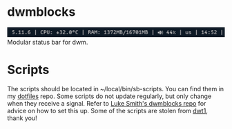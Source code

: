# dwmblocks

![A screenshot of the bar](/bar.jpg?raw=true)
Modular status bar for dwm.

# Scripts 
The scripts should be located in ~/local/bin/sb-scripts. You can find them in my [dotfiles](https://github.com/9matt/dotfiles/tree/master/scripts/.local/bin/scripts) repo. 
Some scripts do not update regularly, but only change when they receive a signal. Refer to [Luke Smith's dwmblocks repo](https://github.com/LukeSmithxyz/dwmblocks) for advice on how to set this up. 
Some of the scripts are stolen from [dwt1](https://gitlab.com/dwt1), thank you! 
